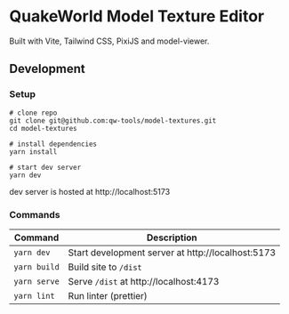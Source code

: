 # QuakeWorld Model Texture Editor

Built with Vite, Tailwind CSS, PixiJS and model-viewer.

## Development

### Setup

```shell
# clone repo
git clone git@github.com:qw-tools/model-textures.git
cd model-textures

# install dependencies
yarn install

# start dev server
yarn dev
```

dev server is hosted at http://localhost:5173

### Commands

| Command      | Description                                       |
|--------------|---------------------------------------------------|
| `yarn dev`   | Start development server at http://localhost:5173 |
| `yarn build` | Build site to `/dist`                             |
| `yarn serve` | Serve `/dist` at http://localhost:4173            |
| `yarn lint`  | Run linter (prettier)                             |
